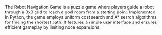 The Robot Navigation Game is a puzzle game where players guide a robot through a 3x3 grid to reach a goal room from a starting point. Implemented in Python, the game employs uniform cost search and A* search algorithms for finding the shortest path. It features a simple user interface and ensures efficient gameplay by limiting node expansions.
